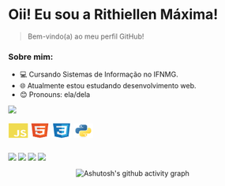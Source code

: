 <h1>Oii! Eu sou a Rithiellen Máxima!</h1>

> Bem-vindo(a) ao meu perfil GitHub!

### Sobre mim:
+ 💻 Cursando Sistemas de Informação no IFNMG.
+ 🌐 Atualmente estou estudando desenvolvimento web.
+ 😊 Pronouns: ela/dela

<a href="https://github.com/Rithiellen">
  <img height=200 align="" src="https://github-readme-stats.vercel.app/api?username=Rithiellen&show_icons=true&title_color=ff69b4&bg_color=151515" />
</a>

<div style="display: inline_block"><br>
  <img align="center" alt="Rafa-Js" height="30" width="40" src="https://raw.githubusercontent.com/devicons/devicon/master/icons/javascript/javascript-plain.svg">
  <img align="center" alt="Rafa-HTML" height="30" width="40" src="https://raw.githubusercontent.com/devicons/devicon/master/icons/html5/html5-original.svg">
  <img align="center" alt="Rafa-CSS" height="30" width="40" src="https://raw.githubusercontent.com/devicons/devicon/master/icons/css3/css3-original.svg">
  <img align="center" alt="Rafa-Python" height="30" width="40" src="https://raw.githubusercontent.com/devicons/devicon/master/icons/python/python-original.svg">
  
  ##
 
<div> 
  <a href="https://www.instagram.com/rithi_maxima/?igsh=bzBudWVmejAwcDd1" target="_blank"><img src="https://img.shields.io/badge/-Instagram-%23E4405F?style=for-the-badge&logo=instagram&logoColor=white" target="_blank"></a>
 <a href="#" target="_blank"><img src="https://img.shields.io/badge/Discord-7289DA?style=for-the-badge&logo=discord&logoColor=white" target="_blank"></a> 
  <a href ="rithiellenkarinym@gmail.com"><img src="https://img.shields.io/badge/-Gmail-%23333?style=for-the-badge&logo=gmail&logoColor=white" target="_blank"></a>
  <a href="https://www.linkedin.com/in/rithiellen-m%C3%A1xima-324305306/" target="_blank"><img src="https://img.shields.io/badge/-LinkedIn-%230077B5?style=for-the-badge&logo=linkedin&logoColor=white" target="_blank"></a> 

</div>

<div align="center" >
   
![Ashutosh's github activity graph](https://ssr-contributions-svg.vercel.app/_/Rithiellen?chart=3dbar&gap=0.6&scale=2&flatten=2&animation=wave&animation_duration=1&animation_delay=0.05&animation_amplitude=20&animation_frequency=0.5&animation_wave_center=10_0&format=svg&weeks=30&theme=pink) 

</div>

